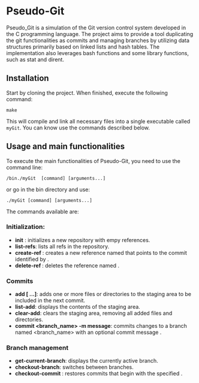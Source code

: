 # Pseudo-Git 

Pseudo_Git is a simulation of the Git version control system developed in the C programming language. The project aims to provide a tool duplicating the git functionalities as commits and managing branches by utilizing data structures primarily based on linked lists and hash tables. The implementation also leverages bash functions and some library functions, such as stat and dirent.

## Installation
Start by cloning the project. When finished, execute the following command:
```
make
```
This will compile and link all necessary files into a single executable called `myGit`. You can know use the commands described below.

## Usage and main functionalities
To execute  the main functionalities of Pseudo-Git, you need to use the command line:
```
/bin./myGit  [command] [arguments...]
```

or go in the bin directory and use: 

```
./myGit [command] [arguments...]
```

The commands available are:

### Initialization:
- **init** : initializes a new repository with empy references.
- **list-refs**:  lists all refs in the repository. 
- **create-ref <name> <hash>**: creates a new reference named <name> that points to the commit identified by <hash>.
- **delete-ref <name>** : deletes the reference named <name>.

### Commits
- **add <elem> [<elem2> <elem3> ...]**: adds one or more files or directories to the staging area to be included in the next commit.
- **list-add**: displays the contents of the staging area.
- **clear-add**: clears the staging area, removing all added files and directories.
- **commit <branch_name> -m message**: commits changes to a branch named <branch_name> with an optional commit message <message>.

### Branch management
- **get-current-branch**: displays the currently active branch.
- **checkout-branch**: switches between branches.
- **checkout-commit <pattern>**: restores commits that begin with the specified <pattern>.